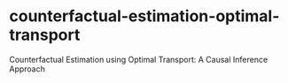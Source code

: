 # counterfactual-estimation-optimal-transport
Counterfactual Estimation using Optimal Transport: A Causal Inference Approach
